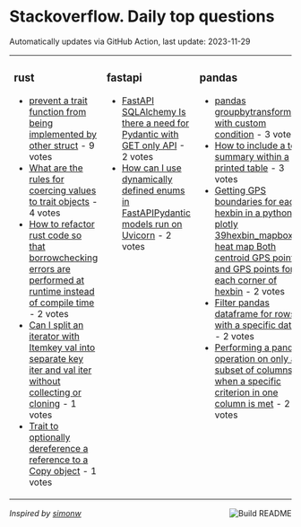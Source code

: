 # Stackoverflow. Daily top questions 

Automatically updates via GitHub Action, last update: <!-- date starts -->2023-11-29<!-- date ends -->


<table><tr><td valign="top" width="33%">

### rust
<!-- rust starts -->
* [prevent a trait function from being implemented by other struct](https://stackoverflow.com/questions/77562161/prevent-a-trait-function-from-being-implemented-by-other-struct) - 9 votes
* [What are the rules for coercing values to trait objects](https://stackoverflow.com/questions/77568517/what-are-the-rules-for-coercing-values-to-trait-objects) - 4 votes
* [How to refactor rust code so that borrowchecking errors are performed at runtime instead of compile time](https://stackoverflow.com/questions/77568129/how-to-refactor-rust-code-so-that-borrow-checking-errors-are-performed-at-runtim) - 2 votes
* [Can I split an iterator with Itemkey val into separate key iter and val iter without collecting or cloning](https://stackoverflow.com/questions/77560656/can-i-split-an-iterator-with-item-key-val-into-separate-key-iter-and-val-iter) - 1 votes
* [Trait to optionally dereference a reference to a Copy object](https://stackoverflow.com/questions/77572582/trait-to-optionally-dereference-a-reference-to-a-copy-object) - 1 votes
<!-- rust ends -->
</td><td valign="top" width="34%">


### fastapi
<!-- fastapi starts -->
* [FastAPI SQLAlchemy  Is there a need for Pydantic with GET only API](https://stackoverflow.com/questions/77561300/fastapi-sqlalchemy-is-there-a-need-for-pydantic-with-get-only-api) - 2 votes
* [How can I use dynamically defined enums in FastAPIPydantic models run on Uvicorn](https://stackoverflow.com/questions/77566386/how-can-i-use-dynamically-defined-enums-in-fastapi-pydantic-models-run-on-uvicor) - 2 votes
<!-- fastapi ends -->
</td><td valign="top" width="34%">


### pandas
<!-- pandas starts -->
* [pandas groupbytransform with custom condition](https://stackoverflow.com/questions/77564682/pandas-groupby-transform-with-custom-condition) - 3 votes
* [How to include a text summary within a printed table](https://stackoverflow.com/questions/77561415/how-to-include-a-text-summary-within-a-printed-table) - 3 votes
* [Getting GPS boundaries for each hexbin in a python plotly 39hexbin_mapbox39 heat map  Both centroid GPS point and GPS points for each corner of hexbin](https://stackoverflow.com/questions/77561341/getting-gps-boundaries-for-each-hexbin-in-a-python-plotly-hexbin-mapbox-heat-m) - 2 votes
* [Filter pandas dataframe for rows with a specific date](https://stackoverflow.com/questions/77567508/filter-pandas-dataframe-for-rows-with-a-specific-date) - 2 votes
* [Performing a pandas operation on only a subset of columns when a specific criterion in one column is met](https://stackoverflow.com/questions/77567276/performing-a-pandas-operation-on-only-a-subset-of-columns-when-a-specific-criter) - 2 votes
<!-- pandas ends -->
</td></tr></table>

<a href="https://github.com/hp0404/hp0404/actions"><img src="https://github.com/hp0404/hp0404/workflows/Build%20README/badge.svg" align="right" alt="Build README"></a> <p>*Inspired by  [simonw](https://github.com/simonw/simonw)*</p>
